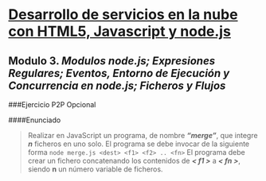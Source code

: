 # [Desarrollo de servicios en la nube con HTML5, Javascript y node.js](https://www.miriadax.net/web/javascript-node-js/inicio)

## Modulo 3. _Modulos node.js; Expresiones Regulares; Eventos, Entorno de Ejecución y Concurrencia en node.js; Ficheros y Flujos_

###Ejercicio P2P Opcional

####Enunciado

>  Realizar en JavaScript un programa, de nombre _**“merge”**_, que integre **_n_** ficheros en uno solo.
El programa se debe invocar de la siguiente forma
`node merge.js <dest> <f1> <f2> .. <fn>`
El programa debe crear un fichero <dest> concatenando los contenidos de **_< f1 >_** a **_< fn >_**, siendo **n** un número variable de ficheros.
